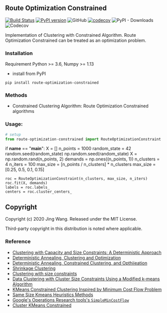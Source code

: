 ## Route Optimization Constrained
[![Build Status](https://travis-ci.org/jingw2/size_constrained_clustering.svg?branch=master)](https://travis-ci.org/jingw2/size_constrained_clustering)
[![PyPI version](https://badge.fury.io/py/size-constrained-clustering.svg)](https://badge.fury.io/py/size-constrained-clustering)
![GitHub](https://img.shields.io/github/license/jingw2/size_constrained_clustering)
[![codecov](https://codecov.io/gh/jingw2/size_constrained_clustering/branch/master/graph/badge.svg)](https://codecov.io/gh/jingw2/size_constrained_clustering)
![PyPI - Downloads](https://img.shields.io/pypi/dm/size-constrained-clustering)
![Codecov](https://img.shields.io/codecov/c/github/jingw2/size_constrained_clustering)


Implementation of Clustering with Constrained Algorithm. 
Route Optimization Constrained can be treated as an optimization problem. 

### Installation
Requirement Python >= 3.6, Numpy >= 1.13
* install from PyPI
```shell
pip install route-optimization-constrained
```

### Methods
* Constrained Clustering Algorithm: Route Optimization Constrained algorithms


### Usage:
```python
# setup
from route-optimization-constrained import RouteOptimizationConstraint
```

if __name__ == "__main__":
    X = []
    n_points = 1000
    random_state = 42
    random.seed(random_state)
    np.random.seed(random_state)
    X = np.random.rand(n_points, 2)
    demands = np.ones((n_points, 1))
    n_clusters = 4
    n_iters = 100
    max_size = [n_points / n_clusters] * n_clusters
    max_size = [0.25, 0.5, 0.1, 0.15]

    roc = RouteOptimizationConstraint(n_clusters, max_size, n_iters)
    roc.fit(X, demands)
    labels = roc.labels_
    centers = roc.cluster_centers_


## Copyright
Copyright (c) 2020 Jing Wang. Released under the MIT License. 

Third-party copyright in this distribution is noted where applicable.

### Reference
* [Clustering with Capacity and Size Constraints: A Deterministic
Approach](http://web.eecs.umich.edu/~mayankb/docs/ClusterCap.pdf)
* [Deterministic Annealing, Clustering and Optimization](https://thesis.library.caltech.edu/2858/1/Rose_k_1991.pdf)
* [Deterministic Annealing, Constrained Clustering, and Opthiieation](https://authors.library.caltech.edu/78353/1/00170767.pdf)
* [Shrinkage Clustering](https://www.researchgate.net/publication/322668506_Shrinkage_Clustering_A_fast_and_size-constrained_clustering_algorithm_for_biomedical_applications)
* [Clustering with size constraints](https://www.researchgate.net/publication/268292668_Clustering_with_Size_Constraints)
* [Data Clustering with Cluster Size Constraints Using a Modified k-means Algorithm](https://core.ac.uk/download/pdf/61217069.pdf)
* [KMeans Constrained Clustering Inspired by Minimum Cost Flow Problem](https://github.com/joshlk/k-means-constrained)
* [Same Size Kmeans Heuristics Methods](https://elki-project.github.io/tutorial/same-size_k_means)
* [Google's Operations Research tools's
`SimpleMinCostFlow`](https://developers.google.com/optimization/flow/mincostflow)
* [Cluster KMeans Constrained](https://www.microsoft.com/en-us/research/wp-content/uploads/2016/02/tr-2000-65.pdf)
